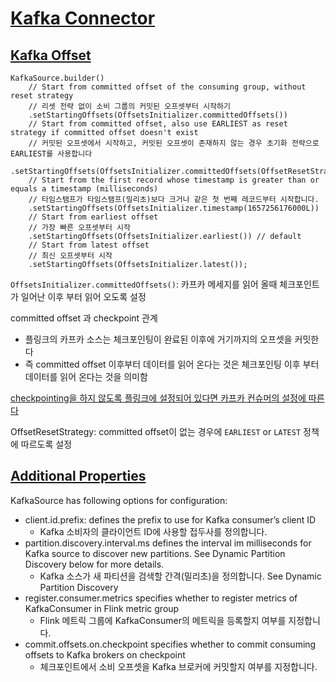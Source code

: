 
# [Kafka Connector](https://nightlies.apache.org/flink/flink-docs-release-1.20/docs/connectors/datastream/kafka/)

## [Kafka Offset](https://nightlies.apache.org/flink/flink-docs-release-1.20/docs/connectors/datastream/kafka/#starting-offset)

```
KafkaSource.builder()
    // Start from committed offset of the consuming group, without reset strategy
    // 리셋 전략 없이 소비 그룹의 커밋된 오프셋부터 시작하기
    .setStartingOffsets(OffsetsInitializer.committedOffsets())
    // Start from committed offset, also use EARLIEST as reset strategy if committed offset doesn't exist
    // 커밋된 오프셋에서 시작하고, 커밋된 오프셋이 존재하지 않는 경우 초기화 전략으로 EARLIEST를 사용합니다
    .setStartingOffsets(OffsetsInitializer.committedOffsets(OffsetResetStrategy.EARLIEST))
    // Start from the first record whose timestamp is greater than or equals a timestamp (milliseconds)
    // 타임스탬프가 타임스탬프(밀리초)보다 크거나 같은 첫 번째 레코드부터 시작합니다.
    .setStartingOffsets(OffsetsInitializer.timestamp(1657256176000L))
    // Start from earliest offset
    // 가장 빠른 오프셋부터 시작
    .setStartingOffsets(OffsetsInitializer.earliest()) // default
    // Start from latest offset
    // 최신 오프셋부터 시작
    .setStartingOffsets(OffsetsInitializer.latest());
```

`OffsetsInitializer.committedOffsets()`: 카프카 메세지를 읽어 올때 체크포인트가 일어난 이후 부터 읽어 오도록 설정

committed offset 과 checkpoint 관계
- 플링크의 카프카 소스는 체크포인팅이 완료된 이후에 거기까지의 오프셋을 커밋한다
- 즉 committed offset 이후부터 데이터를 읽어 온다는 것은 체크포인팅 이후 부터 데이터를 읽어 온다는 것을 의미함

[checkpointing을 하지 않도록 플링크에 설정되어 있다면 카프카 컨슈머의 설정에 따른다](https://nightlies.apache.org/flink/flink-docs-release-1.20/docs/connectors/datastream/kafka/#consumer-offset-committing)

OffsetResetStrategy: committed offset이 없는 경우에 `EARLIEST` or `LATEST` 정책에 따르도록 설정

## [Additional Properties](https://nightlies.apache.org/flink/flink-docs-release-1.20/docs/connectors/datastream/kafka/#additional-properties)

KafkaSource has following options for configuration:

- client.id.prefix: defines the prefix to use for Kafka consumer’s client ID
  - Kafka 소비자의 클라이언트 ID에 사용할 접두사를 정의합니다.
- partition.discovery.interval.ms defines the interval im milliseconds for Kafka source to discover new partitions. See Dynamic Partition Discovery below for more details.
  - Kafka 소스가 새 파티션을 검색할 간격(밀리초)을 정의합니다. See Dynamic Partition Discovery
- register.consumer.metrics specifies whether to register metrics of KafkaConsumer in Flink metric group
  - Flink 메트릭 그룹에 KafkaConsumer의 메트릭을 등록할지 여부를 지정합니다.
- commit.offsets.on.checkpoint specifies whether to commit consuming offsets to Kafka brokers on checkpoint
  - 체크포인트에서 소비 오프셋을 Kafka 브로커에 커밋할지 여부를 지정합니다.
